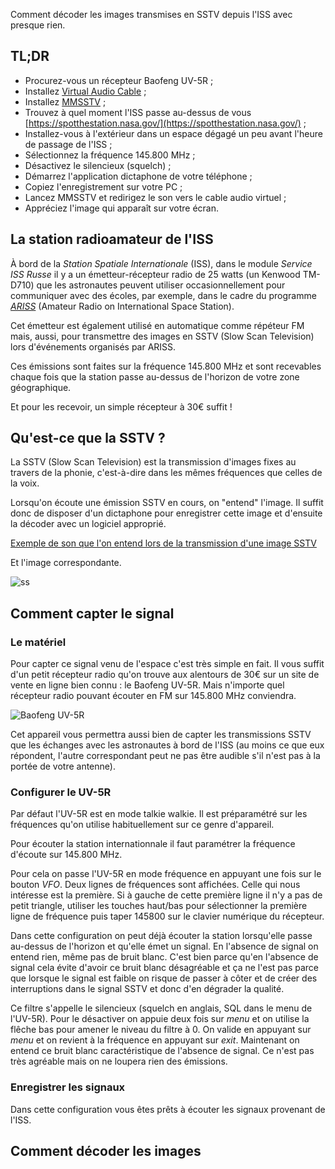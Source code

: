 Comment décoder les images transmises en SSTV depuis l'ISS avec presque rien.

## TL;DR
- Procurez-vous un récepteur Baofeng UV-5R ;
- Installez [Virtual Audio Cable](https://www.vb-audio.com/Cable/) ;
- Installez [MMSSTV](https://hamsoft.ca/pages/mmsstv.php) ;
- Trouvez à quel moment l'ISS passe au-dessus de vous [https://spotthestation.nasa.gov/](https://spotthestation.nasa.gov/) ;
- Installez-vous à l'extérieur dans un espace dégagé un peu avant l'heure de passage de l'ISS ;
- Sélectionnez la fréquence 145.800 MHz ;
- Désactivez le silencieux (squelch) ;
- Démarrez l'application dictaphone de votre téléphone ;
- Copiez l'enregistrement sur votre PC ;
- Lancez MMSSTV et redirigez le son vers le cable audio virtuel ;
- Appréciez l'image qui apparaît sur votre écran.

## La station radioamateur de l'ISS
À bord de la *Station Spatiale Internationale* (ISS), dans le module *Service ISS Russe* il y a un émetteur-récepteur radio de 25 watts (un Kenwood TM-D710) que les astronautes peuvent utiliser occasionnellement pour communiquer avec des écoles, par exemple, dans le cadre du programme [*ARISS*](http://www.ariss.org/) (Amateur Radio on International Space Station).

Cet émetteur est également utilisé en automatique comme répéteur FM mais, aussi, pour transmettre des images en SSTV (Slow Scan Television) lors d'événements organisés par ARISS.

Ces émissions sont faites sur la fréquence 145.800 MHz et sont recevables chaque fois que la station passe au-dessus de l'horizon de votre zone géographique.

Et pour les recevoir, un simple récepteur à 30€ suffit !

## Qu'est-ce que la SSTV ?
La SSTV (Slow Scan Television) est la transmission d'images fixes au travers de la phonie, c'est-à-dire dans les mêmes fréquences que celles de la voix.

Lorsqu'on écoute une émission SSTV en cours, on "entend" l'image. Il suffit donc de disposer d'un dictaphone pour enregistrer cette image et d'ensuite la décoder avec un logiciel approprié.

[Exemple de son que l'on entend lors de la transmission d'une image SSTV](https://soundcloud.com/richard-fagot/iss-sstv-signal-of-the-6th-image)

Et l'image correspondante.

![ss](20190216HHMM06of12.jpg)

## Comment capter le signal
### Le matériel
Pour capter ce signal venu de l'espace c'est très simple en fait. Il vous suffit d'un petit récepteur radio qu'on trouve aux alentours de 30€ sur un site de vente en ligne bien connu : le Baofeng UV-5R. Mais n'importe quel récepteur radio pouvant écouter en FM sur 145.800 MHz conviendra.

![Baofeng UV-5R]()

Cet appareil vous permettra aussi bien de capter les transmissions SSTV que les échanges avec les astronautes à bord de l'ISS (au moins ce que eux répondent, l'autre correspondant peut ne pas être audible s'il n'est pas à la portée de votre antenne).

### Configurer le UV-5R
Par défaut l'UV-5R est en mode talkie walkie. Il est préparamétré sur les fréquences qu'on utilise habituellement sur ce genre d'appareil.

Pour écouter la station internationnale il faut paramétrer la fréquence d'écoute sur 145.800 MHz.

Pour cela on passe l'UV-5R en mode fréquence en appuyant une fois sur le bouton *VFO*. Deux lignes de fréquences sont affichées. Celle qui nous intéresse est la première. Si à gauche de cette première ligne il n'y a pas de petit triangle, utiliser les touches haut/bas pour sélectionner la première ligne de fréquence puis taper 145800 sur le clavier numérique du récepteur.

Dans cette configuration on peut déjà écouter la station lorsqu'elle passe au-dessus de l'horizon et qu'elle émet un signal. En l'absence de signal on entend rien, même pas de bruit blanc. C'est bien parce qu'en l'absence de signal cela évite d'avoir ce bruit blanc désagréable et ça ne l'est pas parce que lorsque le signal est faible on risque de passer à côter et de créer des interruptions dans le signal SSTV et donc d'en dégrader la qualité.

Ce filtre s'appelle le silencieux (squelch en anglais, SQL dans le menu de l'UV-5R). Pour le désactiver on appuie deux fois sur *menu* et on utilise la flêche bas pour amener le niveau du filtre à 0. On valide en appuyant sur *menu* et on revient à la fréquence en appuyant sur *exit*. Maintenant on entend ce bruit blanc caractéristique de l'absence de signal. Ce n'est pas très agréable mais on ne loupera rien des émissions.

### Enregistrer les signaux
Dans cette configuration vous êtes prêts à écouter les signaux provenant de l'ISS. 

## Comment décoder les images
